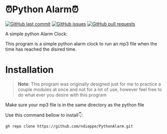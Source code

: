 




# ⏰Python Alarm⏰

[![GitHub last commit](https://img.shields.io/github/last-commit/ndieppe/PythonAlarm)](https://img.shields.io/github/last-commit/navendu-pottekkat/awesome-readme)
[![GitHub issues](https://img.shields.io/github/issues-raw/ndieppe/PythonAlarm)](https://img.shields.io/github/issues-raw/navendu-pottekkat/awesome-readme)
[![GitHub pull requests](https://img.shields.io/github/issues-pr/ndieppe/PythonAlarm)](https://img.shields.io/github/issues-pr/navendu-pottekkat/awesome-readme)

A simple python Alarm Clock:

This program is a simple python alarm clock to run an mp3 file when the time has reached the disired time.

# Installation

> **Note**: This program was originally designed just for me to practice a couple modules at once and not for a lot of use, however feel free to do what ever you desire with this program

Make sure your mp3 file is in the same directory as the python file

Use this command bellow to install👇:

```shell
gh repo clone https://github.com/ndieppe/PythonAlarm.git
```


